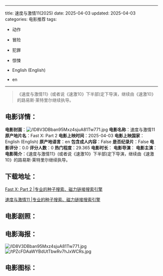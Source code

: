 
---
title: 速度与激情11(2025)
date: 2025-04-03
updated: 2025-04-03
categories: 电影推荐
tags:
- 动作
- 冒险
- 犯罪
- 惊悚

- English (English)
- en
---


> 《速度与激情11》(或者说《速激10》下半部)定下导演，继续由《速激10》的路易斯·莱特里尔继续执导。

## **电影详情**：

**电影封面**：<img src="https://image.tmdb.org/t/p/w200/lD8V3DBban95Mxz4sjuA81Tw771.jpg" alt="/lD8V3DBban95Mxz4sjuA81Tw771.jpg" title="/lD8V3DBban95Mxz4sjuA81Tw771.jpg">
**电影名称**：速度与激情11
**原产地片名**：Fast X: Part 2
**电影上映时间**：2025-04-03
**电影上映国家**：English (English)
**原产地语言**：en
**包含成人内容**：False
**是否纪录片**：False
**电影评分**：0.0
**评分人数**：0
**热门程度**：29.365
**电影时长**：
**电影导演**：
**电影主演**：
**电影简介**：《速度与激情11》(或者说《速激10》下半部)定下导演，继续由《速激10》的路易斯·莱特里尔继续执导。

## **下载地址**：
[Fast X: Part 2 |专业的种子搜索、磁力链接搜索引擎](https://movie.amd794.com:2083/?search=Fast%20X%3A%20Part%202&ordering=&mode=match_phrase&page_size=10&page=1)

[速度与激情11 |专业的种子搜索、磁力链接搜索引擎](https://movie.amd794.com:2083/?search=%E9%80%9F%E5%BA%A6%E4%B8%8E%E6%BF%80%E6%83%8511&ordering=&mode=match_phrase&page_size=10&page=1)
 

## **电影剧照**：


## **电影海报**：
<img src="https://image.tmdb.org/t/p/original/lD8V3DBban95Mxz4sjuA81Tw771.jpg" alt="/lD8V3DBban95Mxz4sjuA81Tw771.jpg" title="/lD8V3DBban95Mxz4sjuA81Tw771.jpg"><img src="https://image.tmdb.org/t/p/original/tPZcFDAaWYBdUtTbwRv7hJxWCRs.jpg" alt="/tPZcFDAaWYBdUtTbwRv7hJxWCRs.jpg" title="/tPZcFDAaWYBdUtTbwRv7hJxWCRs.jpg">

## **电影图标**：

